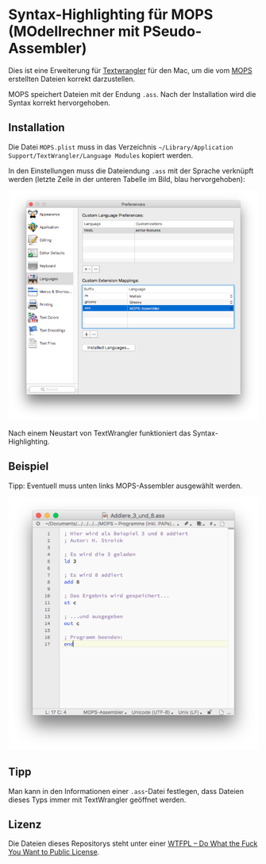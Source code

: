 # Syntax-Highlighting für MOPS (MOdellrechner mit PSeudo-Assembler)

Dies ist eine Erweiterung für [Textwrangler](http://www.barebones.com/products/textwrangler/) für den Mac, um die vom [MOPS](www.viktorianer.de/info/mops.html) erstellten Dateien korrekt darzustellen.

MOPS speichert Dateien mit der Endung `.ass`. Nach der Installation wird die Syntax korrekt hervorgehoben.

## Installation

Die Datei `MOPS.plist` muss in das Verzeichnis `~/Library/Application Support/TextWrangler/Language Modules` kopiert werden.

In den Einstellungen muss die Dateiendung `.ass` mit der Sprache verknüpft werden (letzte Zeile in der unteren Tabelle im Bild, blau hervorgehoben):

![Bild](img/installation.PNG)

Nach einem Neustart von TextWrangler funktioniert das Syntax-Highlighting.

## Beispiel
Tipp: Eventuell muss unten links MOPS-Assembler ausgewählt werden.

![Bild](img/bsp.PNG)

## Tipp
Man kann in den Informationen einer `.ass`-Datei festlegen, dass Dateien dieses Typs immer mit TextWrangler geöffnet werden.

## Lizenz
Die Dateien dieses Repositorys steht unter einer [WTFPL – Do What the Fuck You Want to Public License](http://www.wtfpl.net/).